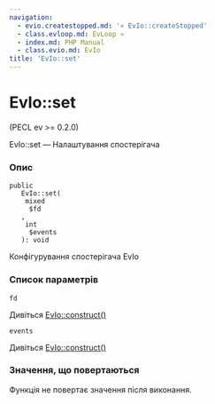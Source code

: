 ```yaml
---
navigation:
  - evio.createstopped.md: '« EvIo::createStopped'
  - class.evloop.md: EvLoop »
  - index.md: PHP Manual
  - class.evio.md: EvIo
title: 'EvIo::set'
---
```

# EvIo::set

(PECL ev >= 0.2.0)

EvIo::set — Налаштування спостерігача

### Опис

```methodsynopsis
public
   EvIo::set(
    mixed
     $fd
   , 
    int
     $events
   ): void
```

Конфігурування спостерігача EvIo

### Список параметрів

`fd`

Дивіться [EvIo::construct()](evio.construct.md)

`events`

Дивіться [EvIo::construct()](evio.construct.md)

### Значення, що повертаються

Функція не повертає значення після виконання.
